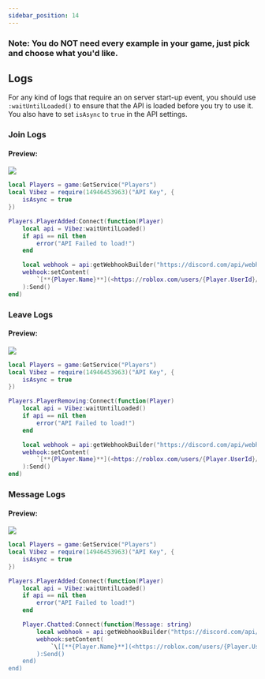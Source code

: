 ```yaml
---
sidebar_position: 14
---
```


<h3>Note: You do NOT need every example in your game, just pick and choose what you'd like.</h3>

## Logs
For any kind of logs that require an on server start-up event, you should use `:waitUntilLoaded()` to ensure that the API is loaded before you try to use it. You also have to set `isAsync` to `true` in the API settings.

### Join Logs

<h4>Preview:</h4>
<img src="/VibezAPI/joinLogExample.png"></img>

```lua
local Players = game:GetService("Players")
local Vibez = require(14946453963)("API Key", {
    isAsync = true
})

Players.PlayerAdded:Connect(function(Player)
    local api = Vibez:waitUntilLoaded()
    if api == nil then
        error("API Failed to load!")
    end

    local webhook = api:getWebhookBuilder("https://discord.com/api/webhooks/")
    webhook:setContent(
        `[**{Player.Name}**](<https://roblox.com/users/{Player.UserId}/profile>) has joined the game!`
    ):Send()
end)
```

### Leave Logs

<h4>Preview:</h4>
<img src="/VibezAPI/leaveLogExample.png"></img>

```lua
local Players = game:GetService("Players")
local Vibez = require(14946453963)("API Key", {
    isAsync = true
})

Players.PlayerRemoving:Connect(function(Player)
    local api = Vibez:waitUntilLoaded()
    if api == nil then
        error("API Failed to load!")
    end

    local webhook = api:getWebhookBuilder("https://discord.com/api/webhooks/")
    webhook:setContent(
        `[**{Player.Name}**](<https://roblox.com/users/{Player.UserId}/profile>) has left the game!`
    ):Send()
end)
```

### Message Logs

<h4>Preview:</h4>
<img src="/VibezAPI/messageLogExample.png"></img>

```lua
local Players = game:GetService("Players")
local Vibez = require(14946453963)("API Key", {
    isAsync = true
})

Players.PlayerAdded:Connect(function(Player)
    local api = Vibez:waitUntilLoaded()
    if api == nil then
        error("API Failed to load!")
    end

    Player.Chatted:Connect(function(Message: string)
        local webhook = api:getWebhookBuilder("https://discord.com/api/webhooks/")
        webhook:setContent(
            `\[[**{Player.Name}**](<https://roblox.com/users/{Player.UserId}/profile>)\]: {Message}`
        ):Send()
    end)
end)
```